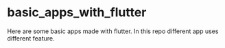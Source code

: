 # basic_apps_with_flutter
Here are some basic apps made with flutter. In this repo different app uses different feature.
